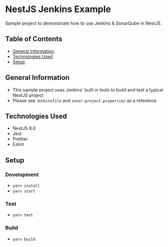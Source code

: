 # NestJS Jenkins Example

Sample project to demonstrate how to use Jenkins & SonarQube in NestJS.

## Table of Contents

- [General Information](#general-information)
- [Technologies Used](#technologies-used)
- [Setup](#setup)

## General Information

- This sample project uses Jenkins' built in tools to build and test a typical NestJS project
- Please see `Jenkinsfile` and `sonar-project.properties` as a reference

## Technologies Used

- NestJS 8.0
- Jest
- Prettier
- Eslint

## Setup

### Development

- `yarn install`
- `yarn start`

### Test

- `yarn test`

### Build

- `yarn build`
